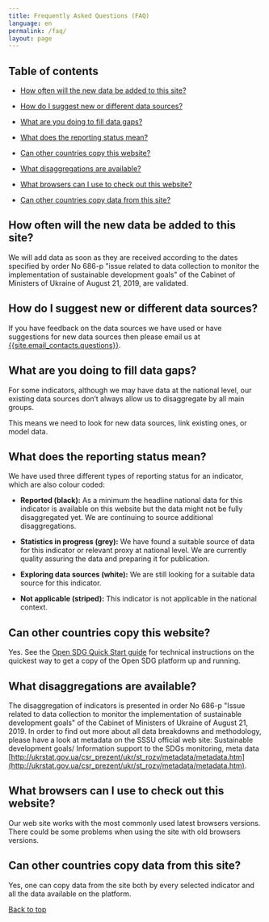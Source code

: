 ```yaml
---
title: Frequently Asked Questions (FAQ)
language: en
permalink: /faq/
layout: page
---
```


## Table of contents
- [How often will the new data be added to this site?](#how-often-will-the-new-data-be-added-to-this-site)

- [How do I suggest new or different data sources?](#how-do-i-suggest-new-or-different-data-sources)

- [What are you doing to fill data gaps?](#what-are-you-doing-to-fill-data-gaps)

- [What does the reporting status mean?](#what-does-the-reporting-status-mean)

- [Can other countries copy this website?](#can-other-countries-copy-this-website)

- [What disaggregations are available?](#what-disaggregations-are-available)

- [What browsers can I use to check out this website?](#what-browsers-can-i-use-to-check-out-this-website)

- [Can other countries copy data from this site?](#can-other-countries-copy-data-from-this-site)

## How often will the new data be added to this site?
We will add data as soon as they are received according to the dates specified by order No 686-p "issue related to data collection to monitor the implementation of sustainable development goals" of the Cabinet of Ministers of Ukraine of August 21, 2019, are validated.

## How do I suggest new or different data sources?
If you have feedback on the data sources we have used or have suggestions for new data sources then please email us at <a href="mailto:{{site.email_contacts.questions}}">{{site.email_contacts.questions}}</a>.

## What are you doing to fill data gaps?
For some indicators, although we may have data at the national level, our existing data sources don’t always allow us to disaggregate by all main groups.

This means we need to look for new data sources, link existing ones, or model data.

## What does the reporting status mean?
We have used three different types of reporting status for an indicator, which are also colour coded:

- **Reported (black):** As a minimum the headline national data for this indicator is available on this website but the data might not be fully disaggregated yet. We are continuing to source additional disaggregations.

- **Statistics in progress (grey):** We have found a suitable source of data for this indicator or relevant proxy at national level. We are currently quality assuring the data and preparing it for publication.

- **Exploring data sources (white):** We are still looking for a suitable data source for this indicator.

- **Not applicable (striped):** This indicator is not applicable in the national context.


## Can other countries copy this website?
Yes. See the [Open SDG Quick Start guide](https://open-sdg.readthedocs.io/en/latest/quick-start/) for technical instructions on the quickest way to get a copy of the Open SDG platform up and running.

## What disaggregations are available?
The disaggregation of indicators is presented in order No 686-p "Issue related to data collection to monitor the implementation of sustainable development goals" of the Cabinet of Ministers of Ukraine of August 21, 2019. In order to find out more about all data breakdowns and methodology, please have a look at metadata on the SSSU official web site:  Sustainable development goals/ Information support to the SDGs monitoring, meta data [http://ukrstat.gov.ua/csr_prezent/ukr/st_rozv/metadata/metadata.htm](http://ukrstat.gov.ua/csr_prezent/ukr/st_rozv/metadata/metadata.htm).

## What browsers can I use to check out this website?
Our web site works with the most commonly used latest browsers versions. There could be some problems when using the site with old browsers versions.  

## Can other countries copy data from this site?
Yes, one can copy data from the site both by every selected indicator and all the data available on the platform. 

[Back to top](#top)
